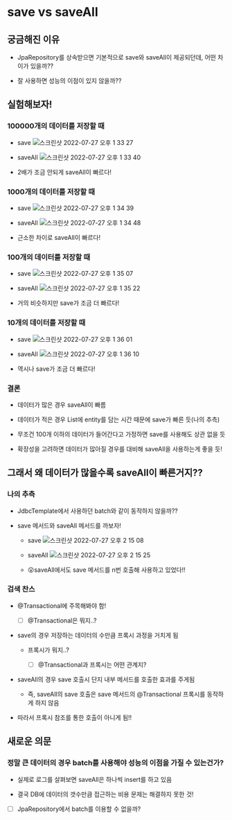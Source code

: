 # save vs saveAll

## 궁금해진 이유

- JpaRepository를 상속받으면 기본적으로 save와 saveAll이 제공되던데, 어떤 차이가 있을까??

- 잘 사용하면 성능의 이점이 있지 않을까??

## 실험해보자!

### 100000개의 데이터를 저장할 때

- save
  ![스크린샷 2022-07-27 오후 1 33 27](https://user-images.githubusercontent.com/69156709/181170462-73368431-fe4e-448f-808e-aee589441a2e.png)

- saveAll
  ![스크린샷 2022-07-27 오후 1 33 40](https://user-images.githubusercontent.com/69156709/181170466-643fce86-1eef-4ce4-86f3-92cb55224944.png)

- 2배가 조금 안되게 saveAll이 빠르다!

### 1000개의 데이터를 저장할 때

- save
  ![스크린샷 2022-07-27 오후 1 34 39](https://user-images.githubusercontent.com/69156709/181170470-f24e3143-9c2d-44b2-a376-f40731100883.png)

- saveAll
  ![스크린샷 2022-07-27 오후 1 34 48](https://user-images.githubusercontent.com/69156709/181170473-20366adf-517f-45d7-b980-5cf2a02a8cfc.png)

- 근소한 차이로 saveAll이 빠르다!

### 100개의 데이터를 저장할 때

- save
  ![스크린샷 2022-07-27 오후 1 35 07](https://user-images.githubusercontent.com/69156709/181170476-5b07010a-4597-4f2d-a810-377202f563e4.png)

- saveAll
  ![스크린샷 2022-07-27 오후 1 35 22](https://user-images.githubusercontent.com/69156709/181170478-8a3b903c-8fa5-41f0-80a6-1025f2ec7c3d.png)

- 거의 비슷하지만 save가 조금 더 빠르다!

### 10개의 데이터를 저장할 때

- save
  ![스크린샷 2022-07-27 오후 1 36 01](https://user-images.githubusercontent.com/69156709/181170480-3f3743bf-a2ef-4714-8109-74c28eb626ca.png)
- saveAll
  ![스크린샷 2022-07-27 오후 1 36 10](https://user-images.githubusercontent.com/69156709/181170483-bc1dffab-24cf-46fc-ad63-bc465f88bd5c.png)

- 역시나 save가 조금 더 빠르다!

### 결론

- 데이터가 많은 경우 saveAll이 빠름

- 데이터가 적은 경우 List에 entity를 담는 시간 때문에 save가 빠른 듯(나의 추측)

- 무조건 100개 이하의 데이터가 들어간다고 가정하면 save를 사용해도 상관 없을 듯

- 확장성을 고려하면 데이터가 많아질 경우를 대비해 saveAll을 사용하는게 좋을 듯!

## 그래서 왜 데이터가 많을수록 saveAll이 빠른거지??

### 나의 추측

- JdbcTemplate에서 사용하던 batch와 같이 동작하지 않을까??

- save 메서드와 saveAll 메서드를 까보자!

    - save
      ![스크린샷 2022-07-27 오후 2 15 08](https://user-images.githubusercontent.com/69156709/181170485-05e78115-3135-4e62-a4f3-ebacd4809129.png)

    - saveAll
      ![스크린샷 2022-07-27 오후 2 15 25](https://user-images.githubusercontent.com/69156709/181170490-05f5b2ad-855c-43e0-8c17-8112efb17b4d.png)

    - 😮saveAll에서도 save 메서드를 n번 호출해 사용하고 있었다!!

### 검색 찬스

- @Transactional에 주목해봐야 함!

    - [ ] @Transactional은 뭐지..?

- save의 경우 저장하는 데이터의 수만큼 프록시 과정을 거치게 됨

    - 프록시가 뭐지..?

        - [ ] @Transactional과 프록시는 어떤 관계지?

- saveAll의 경우 save 호출시 단지 내부 메서드를 호출한 효과를 주게됨

    - 즉, saveAll의 save 호출은 save 메서드의 @Transactional 프록시를 동작하게 하지 않음

- 따라서 프록시 참조를 통한 호출이 아니게 됨!!

## 새로운 의문

### 정말 큰 데이터의 경우 batch를 사용해야 성능의 이점을 가질 수 있는건가?

- 실제로 로그를 살펴보면 saveAll은 하나씩 insert를 하고 있음

- 결국 DB에 데이터의 갯수만큼 접근하는 비용 문제는 해결하지 못한 것!

- [ ] JpaRepository에서 batch를 이용할 수 없을까?

